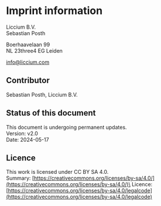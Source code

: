# Imprint information

Liccium B.V.\
Sebastian Posth

Boerhaavelaan 99\
NL 23three4 EG Leiden

info@liccium.com

## Contributor

Sebastian Posth, Liccium B.V.

## Status of this document

This document is undergoing permanent updates.\
Version: v2.0\
Date: 2024-05-17

## Licence

This work is licensed under CC BY SA 4.0.\
Summary: [https://creativecommons.org/licenses/by-sa/4.0/](https://creativecommons.org/licenses/by-sa/4.0/)\
Licence: [https://creativecommons.org/licenses/by-sa/4.0/legalcode](https://creativecommons.org/licenses/by-sa/4.0/legalcode)
